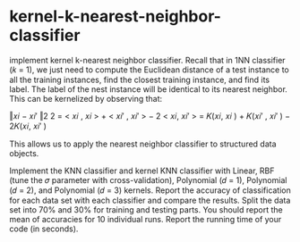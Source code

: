 # kernel-k-nearest-neighbor-classifier

implement kernel k-nearest neighbor classifier. Recall that in 1NN
classifier (𝑘 = 1), we just need to compute the Euclidean distance of a test instance to all the training
instances, find the closest training instance, and find its label. The label of the nest instance will be
identical to its nearest neighbor. This can be kernelized by observing that:

‖𝑥𝑖 − 𝑥𝑖′ ‖2 2 = < 𝑥𝑖 , 𝑥𝑖 > + < 𝑥𝑖′ , 𝑥𝑖′ > − 2 < 𝑥𝑖, 𝑥𝑖′ > = 𝐾(𝑥𝑖, 𝑥𝑖 ) + 𝐾(𝑥𝑖′ , 𝑥𝑖′ ) − 2𝐾(𝑥𝑖, 𝑥𝑖′ )

This allows us to apply the nearest neighbor classifier to structured data objects.

Implement the KNN classifier and kernel KNN classifier with Linear, RBF (tune the 𝜎 parameter with
cross-validation), Polynomial (𝑑 = 1), Polynomial (𝑑 = 2), and Polynomial (𝑑 = 3) kernels. Report the
accuracy of classification for each data set with each classifier and compare the results. Split the data
set into 70% and 30% for training and testing parts. You should report the mean of accuracies for 10
individual runs. Report the running time of your code (in seconds).
